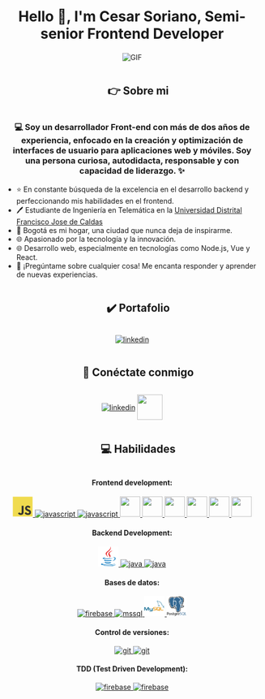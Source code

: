 <h1 align="center">Hello 👋, I'm Cesar Soriano, Semi-senior Frontend Developer</h1>

<p target="_blank" align="center">
  <img align="center" top="500" height="300" width="400" alt="GIF" src="https://media.giphy.com/media/SWoSkN6DxTszqIKEqv/giphy.gif">
</p>

<div id="user-content-toc">
  <ul align="center">
    <summary><h2 style="display: inline-block">👉 Sobre mi</h2></summary>
  </ul>
</div>

<h3 align="center">💻 Soy un desarrollador Front-end con más de dos años de experiencia, enfocado en la creación y optimización de interfaces de usuario para aplicaciones web y móviles. Soy una persona curiosa, autodidacta, responsable y con capacidad de liderazgo. ✨</h3>

- ⭐ En constante búsqueda de la excelencia en el desarrollo backend y perfeccionando mis habilidades en el frontend.
- 🖊️ Estudiante de Ingeniería en Telemática en la [Universidad Distrital Francisco Jose de Caldas](https://www.udistrital.edu.co/inicio)
- 🏡 Bogotá es mi hogar, una ciudad que nunca deja de inspirarme.
- 🌐 Apasionado por la tecnología y la innovación.
- 🌐 Desarrollo web, especialmente en tecnologías como Node.js, Vue y React.
- 💬 ¡Pregúntame sobre cualquier cosa! Me encanta responder y aprender de nuevas experiencias.

<div id="user-content-toc">
  <ul align="center">
    <summary><h2 style="display: inline-block">✔️ Portafolio</h2></summary>
  </ul>
</div>

<p align="center">
<a href="https://www.linkedin.com/in/cesar-yecid-soriano-pinzon-35b9a5194/" target="blank"><img align="center" src="https://buscarv.com.mx/wp-content/uploads/2018/07/www-1.gif" alt="linkedin" height="100" width="200" /></a>  
</p>

<div id="user-content-toc">
  <ul align="center">
    <summary><h2 style="display: inline-block">🤝 Conéctate conmigo</h2></summary>
  </ul>
</div>

<!--icons and links-->
<p align="center">
<a href="https://www.linkedin.com/in/cesar-yecid-soriano-pinzon-35b9a5194/" target="blank"><img align="center" src="https://user-images.githubusercontent.com/88904952/234979284-68c11d7f-1acc-4f0c-ac78-044e1037d7b0.png" alt="linkedin" height="50" width="50" /></a>
<a href="mailto:cysp97@gmail.com" target="blank"><img align="center" src="https://images.vexels.com/media/users/3/140131/isolated/preview/cc86a9f4ca65a140b2edadf3f87f2c17-diseno-de-icono-de-circulo-de-correo-electronico.png" height="50" width="50" /></a>   
</p>

<div id="user-content-toc">
  <ul align="center">
    <summary><h2 style="display: inline-block">💻 Habilidades</h2></summary>
  </ul>
</div>

<h4 align="center">Frontend development:</h4>
<p align="center">
  <a href="https://developer.mozilla.org/en-US/docs/Web/JavaScript" target="_blank" rel="noreferrer"> <img       src="https://raw.githubusercontent.com/devicons/devicon/master/icons/javascript/javascript-original.svg" alt="javascript" width="40" height="40"/> </a> 
  <a href="https://vuejs.org/" target="_blank" rel="noreferrer"> <img       src="https://upload.wikimedia.org/wikipedia/commons/thumb/9/95/Vue.js_Logo_2.svg/250px-Vue.js_Logo_2.svg.png" alt="javascript" width="40" height="40"/> </a>
  <a href="https://angularjs.org/" target="_blank" rel="noreferrer"> <img       src="https://miro.medium.com/v2/resize:fit:640/format:webp/1*15CYVZdpsxir8KLdxEZytg.png" alt="javascript" width="40" height="40"/> </a>
  <a href="https://react.dev/" target="_blank" rel="noreferrer"> <img       src="https://upload.wikimedia.org/wikipedia/commons/thumb/4/47/React.svg/250px-React.svg.png" width="40" height="40"/> 
</a>
  <a href="https://www.typescriptlang.org/" target="_blank" rel="noreferrer"> <img       src="https://upload.wikimedia.org/wikipedia/commons/thumb/4/4c/Typescript_logo_2020.svg/300px-Typescript_logo_2020.svg.png" width="40" height="40"/> 
</a>
  <a href="https://lenguajehtml.com/html/" target="_blank" rel="noreferrer"> <img       src="https://upload.wikimedia.org/wikipedia/commons/thumb/6/61/HTML5_logo_and_wordmark.svg/250px-HTML5_logo_and_wordmark.svg.png" width="40" height="40"/> 
</a>
  <a href="https://lenguajecss.com/css/introduccion/que-es-css/" target="_blank" rel="noreferrer"> <img       src="https://cms.rootstack.com/sites/default/files/inline-images/css3.png" width="40" height="40"/> 
</a>
  <a href="https://tailwindcss.com/" target="_blank" rel="noreferrer"> <img       src="https://logowik.com/content/uploads/images/tailwind-css3232.logowik.com.webp" width="40" height="40"/> 
</a>
  <a href="https://getbootstrap.com/" target="_blank" rel="noreferrer"> <img       src="https://getbootstrap.com/docs/5.3/assets/brand/bootstrap-logo-shadow.png" width="40" height="40"/> 
</a>
</p>

<h4 align="center">Backend Development:</h4>
<p align="center"> 
  <a href="https://www.java.com" target="_blank" rel="noreferrer"> <img src="https://raw.githubusercontent.com/devicons/devicon/master/icons/java/java-original.svg" alt="java" width="40" height="40"/> </a> 
  <a href="https://www.python.org/" target="_blank" rel="noreferrer"> <img src="https://upload.wikimedia.org/wikipedia/commons/thumb/0/0a/Python.svg/250px-Python.svg.png" alt="java" width="40" height="40"/> </a>
  <a href="https://www.djangoproject.com/" target="_blank" rel="noreferrer"> <img src="https://1000marcas.net/wp-content/uploads/2021/06/Django-Logo-500x313.png" alt="java" width="40" height="40"/> </a>
</p>

<h4 align="center">Bases de datos:</h4>
<p align="center"> <a href="https://firebase.google.com/" target="_blank" rel="noreferrer"> <img src="https://www.vectorlogo.zone/logos/firebase/firebase-icon.svg" alt="firebase" width="40" height="40"/> </a> <a href="https://www.microsoft.com/en-us/sql-server" target="_blank" rel="noreferrer"> <img src="https://www.svgrepo.com/show/303229/microsoft-sql-server-logo.svg" alt="mssql" width="40" height="40"/> </a> <a href="https://www.mysql.com/" target="_blank" rel="noreferrer"> <img src="https://raw.githubusercontent.com/devicons/devicon/master/icons/mysql/mysql-original-wordmark.svg" alt="mysql" width="40" height="40"/> </a> <a href="https://www.postgresql.org" target="_blank" rel="noreferrer"> <img src="https://raw.githubusercontent.com/devicons/devicon/master/icons/postgresql/postgresql-original-wordmark.svg" alt="postgresql" width="40" height="40"/> </a> </p>

<h4 align="center">Control de versiones:</h4>
<p align="center"> 
  <a href="https://git-scm.com/" target="_blank" rel="noreferrer"> <img src="https://www.vectorlogo.zone/logos/git-scm/git-scm-icon.svg" alt="git" width="40" height="40"/>
  </a>
  <a href="https://docs.github.com/es" target="_blank" rel="noreferrer"> <img src="https://github.githubassets.com/assets/GitHub-Mark-ea2971cee799.png" alt="git" width="40" height="40"/>
  </a>
</p>

<h4 align="center">TDD (Test Driven Development):</h4>
<p align="center"> 
  <a href="https://jestjs.io/" target="_blank" rel="noreferrer"> <img src="https://cdn.freebiesupply.com/logos/large/2x/jest-logo-png-transparent.png" alt="firebase" width="40" height="40"/>
  </a> 
  <a href="https://testing-library.com/" target="_blank" rel="noreferrer"> <img src="https://testing-library.com/img/octopus-64x64.png" alt="firebase" width="40" height="40"/>
  </a> 
</p>
